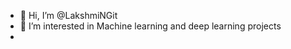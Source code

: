 - 👋 Hi, I’m @LakshmiNGit
- 👀 I’m interested in Machine learning and deep learning projects
- 

<!---
LakshmiNGit/LakshmiNGit is a ✨ special ✨ repository because its `README.md` (this file) appears on your GitHub profile.
You can click the Preview link to take a look at your changes.
--->
